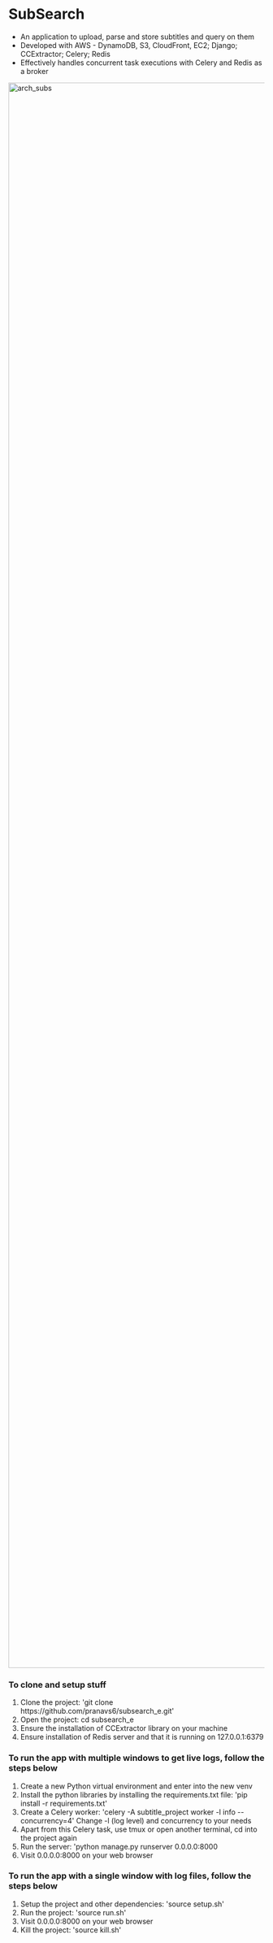 
# SubSearch
<ul>
  <li>An application to upload, parse and store subtitles and query on them</li>
  <li>Developed with AWS - DynamoDB, S3, CloudFront, EC2; Django; CCExtractor; Celery; Redis</li>
  <li>Effectively handles concurrent task executions with Celery and Redis as a broker</li>
</ul>
<img width="3120" alt="arch_subs" src="https://github.com/user-attachments/assets/ad037008-1a59-4a03-9d5f-75a81a81f95e">
<h3>To clone and setup stuff</h3>
<ol>
  <li>Clone the project: 'git clone https://github.com/pranavs6/subsearch_e.git'</li>
  <li>Open the project: cd subsearch_e</li>
  <li>Ensure the installation of CCExtractor library on your machine</li>
  <li>Ensure installation of Redis server and that it is running on 127.0.0.1:6379</li>
</ol>
<h3>To run the app with multiple windows to get live logs, follow the steps below</h3>
<ol>
  <li>Create a new Python virtual environment and enter into the new venv</li>
  <li>Install the python libraries by installing the requirements.txt file: 'pip install -r requirements.txt'</li>
  <li>Create a Celery worker: 'celery -A subtitle_project worker -l info --concurrency=4' Change -l (log level) and concurrency to your needs</li>
  <li>Apart from this Celery task, use tmux or open another terminal, cd into the project again</li>
  <li>Run the server: 'python manage.py runserver 0.0.0.0:8000</li>
  <li>Visit 0.0.0.0:8000 on your web browser</li>
</ol>
<h3>To run the app with a single window with log files, follow the steps below</h3>
<ol>
  <li>Setup the project and other dependencies: 'source setup.sh'</li>
  <li>Run the project: 'source run.sh'</li>
  <li>Visit 0.0.0.0:8000 on your web browser</li>
  <li>Kill the project: 'source kill.sh'</li>
</ol>
